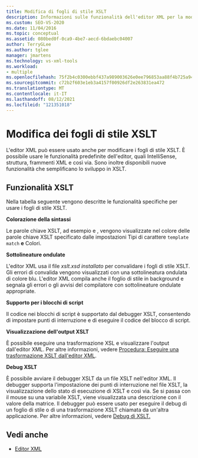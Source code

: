 ```yaml
---
title: Modifica di fogli di stile XSLT
description: Informazioni sulle funzionalità dell'editor XML per la modifica dei fogli di stile XSLT, tra cui la colorazione della sintassi, le sottolineature e l'avvio del debugger XSLT dall'editor.
ms.custom: SEO-VS-2020
ms.date: 11/04/2016
ms.topic: conceptual
ms.assetid: 080bed0f-0ca9-4be7-aecd-6bdaebc04007
author: TerryGLee
ms.author: tglee
manager: jmartens
ms.technology: vs-xml-tools
ms.workload:
- multiple
ms.openlocfilehash: 75f2b4c0300ebbf437a989003626e0ee796853aa88f4b725a94f0f6e0d848a78
ms.sourcegitcommit: c72b2f603e1eb3a4157f00926df2e263831ea472
ms.translationtype: MT
ms.contentlocale: it-IT
ms.lasthandoff: 08/12/2021
ms.locfileid: "121351018"
---
```

# <a name="edit-xslt-style-sheets"></a>Modifica dei fogli di stile XSLT

L'editor XML può essere usato anche per modificare i fogli di stile XSLT. È possibile usare le funzionalità predefinite dell'editor, quali IntelliSense, struttura, frammenti XML e così via. Sono inoltre disponibili nuove funzionalità che semplificano lo sviluppo in XSLT.

## <a name="xslt-features"></a>Funzionalità XSLT

Nella tabella seguente vengono descritte le funzionalità specifiche per usare i fogli di stile XSLT.

**Colorazione della sintassi**

Le parole chiave XSLT, ad esempio e , vengono visualizzate nel colore delle parole chiave XSLT specificato dalle impostazioni Tipi di carattere `template` `match` **e** Colori.

**Sottolineature ondulate**

L'editor XML usa il file *xslt.xsd installato* per convalidare i fogli di stile XSLT. Gli errori di convalida vengono visualizzati con una sottolineatura ondulata di colore blu. L'editor XML compila anche il foglio di stile in background e segnala gli errori o gli avvisi del compilatore con sottolineature ondulate appropriate.

**Supporto per i blocchi di script**

Il codice nei blocchi di script è supportato dal debugger XSLT, consentendo di impostare punti di interruzione e di eseguire il codice del blocco di script.

**Visualizzazione dell'output XSLT**

È possibile eseguire una trasformazione XSL e visualizzare l'output dall'editor XML. Per altre informazioni, vedere [Procedura: Eseguire una trasformazione XSLT dall'editor XML](../xml-tools/how-to-execute-an-xslt-transformation-from-the-xml-editor.md).

**Debug XSLT**

È possibile avviare il debugger XSLT da un file XSLT nell'editor XML. Il debugger supporta l'impostazione dei punti di interruzione nel file XSLT, la visualizzazione dello stato di esecuzione di XSLT e così via. Se si passa con il mouse su una variabile XSLT, viene visualizzata una descrizione con il valore della matrice. Il debugger può essere usato per eseguire il debug di un foglio di stile o di una trasformazione XSLT chiamata da un'altra applicazione. Per altre informazioni, vedere [Debug di XSLT.](../xml-tools/debugging-xslt.md)

## <a name="see-also"></a>Vedi anche

- [Editor XML](../xml-tools/xml-editor.md)
